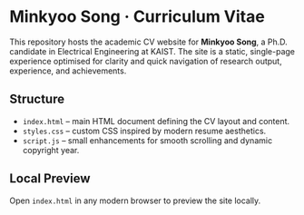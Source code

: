 # Minkyoo Song · Curriculum Vitae

This repository hosts the academic CV website for **Minkyoo Song**, a Ph.D. candidate in Electrical Engineering at KAIST. The site is a static, single-page experience optimised for clarity and quick navigation of research output, experience, and achievements.

## Structure

- `index.html` – main HTML document defining the CV layout and content.
- `styles.css` – custom CSS inspired by modern resume aesthetics.
- `script.js` – small enhancements for smooth scrolling and dynamic copyright year.

## Local Preview

Open `index.html` in any modern browser to preview the site locally.
